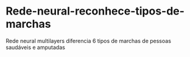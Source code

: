 # Rede-neural-reconhece-tipos-de-marchas

Rede neural multilayers diferencia 6 tipos de marchas de pessoas saudáveis e amputadas
